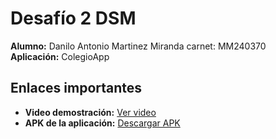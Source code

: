 # Desafío 2 DSM

**Alumno:** Danilo Antonio Martinez Miranda  carnet: MM240370  
**Aplicación:** ColegioApp

## Enlaces importantes

- **Video demostración:** [Ver video](https://drive.google.com/file/d/1W6_UTLSGWQsM49k-xgoeTJJ3ABEtT2xG/view?usp=sharing)  
- **APK de la aplicación:** [Descargar APK](https://drive.google.com/file/d/1ZC4SsikC54PsQjd3xy5X3nEVMcXLbLS2/view?usp=sharing)
